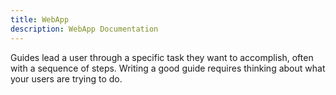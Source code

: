 ```yaml
---
title: WebApp
description: WebApp Documentation
---
```


Guides lead a user through a specific task they want to accomplish, often with a sequence of steps.
Writing a good guide requires thinking about what your users are trying to do.
